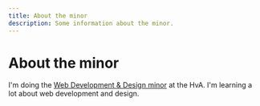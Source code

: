 ```yaml
---
title: About the minor
description: Some information about the minor.
---
```


# About the minor

I'm doing the [Web Development & Design minor](https://everythingweb.org/) at the HvA. I'm learning a lot about web development and design.
